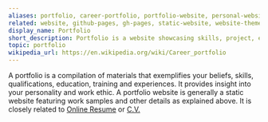 ```yaml
---
aliases: portfolio, career-portfolio, portfolio-website, personal-website, portfolio-template
related: website, github-pages, gh-pages, static-website, website-theme, website-template, template
display_name: Portfolio
short_description: Portfolio is a website showcasing skills, project, experiences, education etc. 
topic: portfolio
wikipedia_url: https://en.wikipedia.org/wiki/Career_portfolio
---
```

A portfolio is a compilation of materials that exemplifies your beliefs, skills, qualifications, education, training and experiences. It provides insight into your personality and work ethic. A portfolio website is generally a static website featuring work samples and other details as explained above. It is closely related to [Online Resume](https://en.wikipedia.org/wiki/Career_portfolio) or [C.V.](https://en.wikipedia.org/wiki/Curriculum_vitae)
